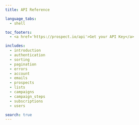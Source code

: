 ```yaml
---
title: API Reference

language_tabs:
  - shell

toc_footers:
  - <a href='https://prospect.io/api'>Get your API Key</a>

includes:
  - introduction
  - authentication
  - sorting
  - pagination
  - errors
  - account
  - emails
  - prospects
  - lists
  - campaigns
  - campaign_steps
  - subscriptions
  - users

search: true
---
```

